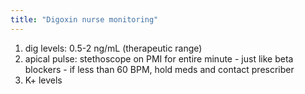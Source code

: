 ```yaml
---
title: "Digoxin nurse monitoring"
---
```

1) dig levels: 0.5-2 ng/mL (therapeutic range)
2) apical pulse: stethoscope on PMI for entire minute - just like beta blockers - if less than 60 BPM, hold meds and contact prescriber
3) K+ levels

